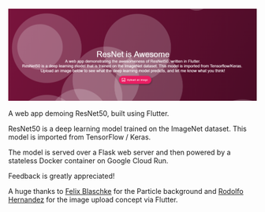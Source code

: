 ![alt text](https://github.com/btphan95/resnet-is-awesome/blob/master/assets/preview.png?raw=true)

A web app demoing ResNet50, built using Flutter.

ResNet50 is a deep learning model trained on the ImageNet dataset. This model is imported from TensorFlow / Keras. 

The model is served over a Flask web server and then powered by a stateless Docker container on Google Cloud Run.

Feedback is greatly appreciated!

A huge thanks to [Felix Blaschke](https://github.com/felixblaschke) for the Particle background and [Rodolfo Hernandez](https://github.com/rjcalifornia) for the image upload concept via Flutter.
